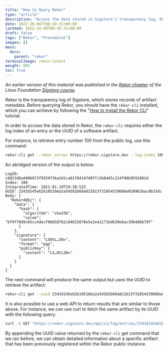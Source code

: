 ```yaml
---
title: "How to Query Rekor"
type: "article"
description: "Access the data stored in Sigstore's transparency log, Rekor"
date: 2022-20-087T08:49:31+00:00
lastmod: 2022-24-08T08:49:31+00:00
draft: false
tags: ["Rekor", "Procedural"]
images: []
menu:
  docs:
    parent: "rekor"
terminalImage: rekor:latest
weight: 003
toc: true
---
```


_An earlier version of this material was published in the [Rekor chapter](https://learning.edx.org/course/course-v1:LinuxFoundationX+LFS182x+2T2022/block-v1:LinuxFoundationX+LFS182x+2T2022+type@sequential+block@e785fae1be184e2c929db62dbe7444fa/block-v1:LinuxFoundationX+LFS182x+2T2022+type@vertical+block@a48c33126e2c4ee6ad3bfa6b7bc9c957) of the Linux Foundation [Sigstore course](https://learning.edx.org/course/course-v1:LinuxFoundationX+LFS182x+2T2022/home)._

Rekor is the transparency log of Sigstore, which stores records of artifact metadata. Before querying Rekor, you should have the `rekor-cli` installed, which you can achieve by following the "[How to Install the Rekor CLI](/open-source/sigstore/rekor/how-to-install-rekor/)" tutorial.

In order to access the data stored in Rekor, the `rekor-cli` requires either the log index of an entry or the UUID of a software artifact.

For instance, to retrieve entry number 100 from the public log, use this command:

```sh
rekor-cli get --rekor_server https://rekor.sigstore.dev --log-index 100
```

An abridged version of the output is below:

```
LogID: c0d23d6ad406973f9559f3ba2d1ca01f84147d8ffc5b8445c224f98b9591801d
Index: 100
IntegratedTime: 2021-01-19T19:38:52Z
UUID: 2343d145e62b1051b6a2a54582b69a821b13f31054539660a020963bac0b33dc
Body: {
  "RekordObj": {
    "data": {
      "hash": {
        "algorithm": "sha256",
        "value": "bf9f7899c65cc4decf96658762c84015878e5e2e41171bdb39e6ac39b4d6b797"
      }
    },
    "signature": {
      "content": "LS0tL…S0=",
      "format": "pgp",
      "publicKey": {
        "content": "LS…0tLS0="
      }
    }
  }
}
```

The next command will produce the same output but uses the UUID to retrieve the artifact:

```sh
rekor-cli get --uuid 2343d145e62b1051b6a2a54582b69a821b13f31054539660a020963bac0b33dc
```

It is also possible to use a web API to return results that are similar to those above. For instance, we can use curl to fetch the same artifact by its UUID with the following query: 

```sh
curl -X GET "https://rekor.sigstore.dev/api/v1/log/entries/2343d145e62b1051b6a2a54582b69a821b13f31054539660a020963bac0b33dc"
```

By appending the UUID value returned by the `rekor-cli` get command that we ran before, we can obtain detailed information about a specific artifact that has been previously registered within the Rekor public instance.
